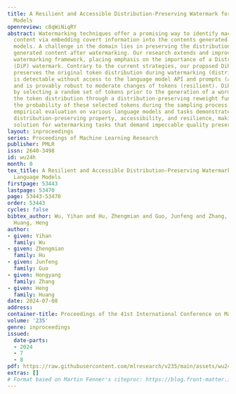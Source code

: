```yaml
---
title: A Resilient and Accessible Distribution-Preserving Watermark for Large Language
  Models
openreview: c8qWiNiqRY
abstract: Watermarking techniques offer a promising way to identify machine-generated
  content via embedding covert information into the contents generated from language
  models. A challenge in the domain lies in preserving the distribution of original
  generated content after watermarking. Our research extends and improves upon existing
  watermarking framework, placing emphasis on the importance of a Distribution-Preserving
  (DiP) watermark. Contrary to the current strategies, our proposed DiPmark simultaneously
  preserves the original token distribution during watermarking (distribution-preserving),
  is detectable without access to the language model API and prompts (accessible),
  and is provably robust to moderate changes of tokens (resilient). DiPmark operates
  by selecting a random set of tokens prior to the generation of a word, then modifying
  the token distribution through a distribution-preserving reweight function to enhance
  the probability of these selected tokens during the sampling process. Extensive
  empirical evaluation on various language models and tasks demonstrates our approach’s
  distribution-preserving property, accessibility, and resilience, making it a effective
  solution for watermarking tasks that demand impeccable quality preservation.
layout: inproceedings
series: Proceedings of Machine Learning Research
publisher: PMLR
issn: 2640-3498
id: wu24h
month: 0
tex_title: A Resilient and Accessible Distribution-Preserving Watermark for Large
  Language Models
firstpage: 53443
lastpage: 53470
page: 53443-53470
order: 53443
cycles: false
bibtex_author: Wu, Yihan and Hu, Zhengmian and Guo, Junfeng and Zhang, Hongyang and
  Huang, Heng
author:
- given: Yihan
  family: Wu
- given: Zhengmian
  family: Hu
- given: Junfeng
  family: Guo
- given: Hongyang
  family: Zhang
- given: Heng
  family: Huang
date: 2024-07-08
address:
container-title: Proceedings of the 41st International Conference on Machine Learning
volume: '235'
genre: inproceedings
issued:
  date-parts:
  - 2024
  - 7
  - 8
pdf: https://raw.githubusercontent.com/mlresearch/v235/main/assets/wu24h/wu24h.pdf
extras: []
# Format based on Martin Fenner's citeproc: https://blog.front-matter.io/posts/citeproc-yaml-for-bibliographies/
---
```

